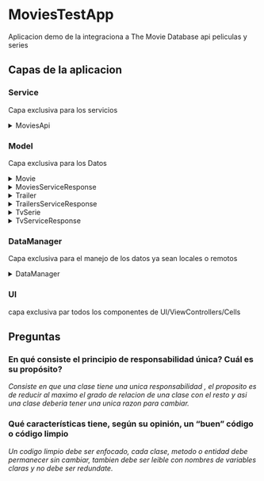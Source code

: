 # MoviesTestApp
Aplicacion demo de la integraciona a The Movie Database api peliculas y series


## Capas de la aplicacion ##

### Service ### 
  <p>Capa exclusiva para los servicios</p>
 <details>
           <summary>MoviesApi</summary>
           <p>esta clase se encarga unicamente de las tareas asyncronas con los servicios, mapeo de las respuestas del servidor</p>
 </details>


### Model ### 
 <p>Capa exclusiva para los Datos</p>
 <details>
           <summary>Movie</summary>
           <p>struct movie, mapeo de json</p>
 </details>
 
  <details>
           <summary>MoviesServiceResponse</summary>
           <p>struct movieserviceresponse, mapeo de json</p>
 </details>


 <details>
           <summary>Trailer</summary>
           <p>struct trailer, mapeo de json</p>
 </details>


 <details>
           <summary>TrailersServiceResponse</summary>
           <p>struct trailersServiceResponse, mapeo de json</p>
 </details>


 <details>
           <summary>TvSerie</summary>
           <p>struct tvSerie, mapeo de json</p>
 </details>


 <details>
           <summary>TvServiceResponse</summary>
           <p>struct TvServiceResponse, mapeo de json</p>
 </details>



### DataManager ### 

Capa exclusiva para el manejo de los datos ya sean locales o remotos
 
 <details>
           <summary>DataManager</summary>
           <p>todos los servicios de manejo datos, la responsabilidad de interactuar con los servicios y devolver los datos</p>
 </details>

### UI ### 

capa exclusiva par todos los componentes de UI/ViewControllers/Cells


## Preguntas ##

### En qué consiste el principio de responsabilidad única? Cuál es su propósito? ###

_Consiste en que una clase tiene una unica responsabilidad , el proposito es de reducir al maximo el grado de relacion de una clase con el resto y asi una clase deberia tener una unica razon para cambiar._

### Qué características tiene, según su opinión, un “buen” código o código limpio ###

_Un codigo limpio debe ser enfocado, cada clase, metodo o entidad debe permanecer sin cambiar, tambien debe ser leible con nombres de variables claras y no debe ser redundate._

